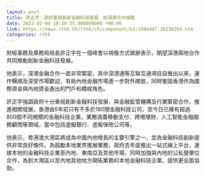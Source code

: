 ```yaml
---
layout: post
title: 許正宇：政府重視創新金融科技發展　盼深港合作推動
date: 2023-02-04 10:39:55.000000000 +08:00
link: https://news.rthk.hk/rthk/ch/component/k2/1686487-20230204.htm
categories: rthk
---
```


財經事務及庫務局局長許正宇在一個峰會以視像方式致辭表示，期望深港兩地合作共同推動創新金融科技發展。
 
他表示，深港金融合作一直非常緊密，其中深港通等互聯互通項目自推出以來，運作暢順及深受市場歡迎，有助內地金融市場進一步對外開放，同時鞏固香港作為國際資金與內地資金進出的門戶和橋樑角色。
 
許正宇強調政府十分重視創新金融科技發展，與金融監管機構及行業緊密合作，推進相關發展，香港由5年前只有不多於180間金融科技公司，至今日已擁有超過800間不同規模的金融科技企業，業務涵蓋移動支付、跨境理財、人工智能金融服務顧問等領域，當中包括虛擬銀行、虛擬保險公司等。
 
他表示，粵港澳大灣區將成為中國內地增長的主要引擎之一，並為金融科技創新提供非常良好條件。為鼓勵本地業界推展業務，政府去年底推出一站式線上平台，連接本地的金融科技企業至內地、東南亞及其他巿場，同時加強與內地的公私營單位合作，為到大灣區以至內地其他地方開拓業務的本地金融科技企業，提供更全面協助。
